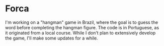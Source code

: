 # Forca
I'm working on a "hangman" game in Brazil, where the goal is to guess the word before completing the hangman figure. The code is in Portuguese, as it originated from a local course. While I don't plan to extensively develop the game, I'll make some updates for a while.
